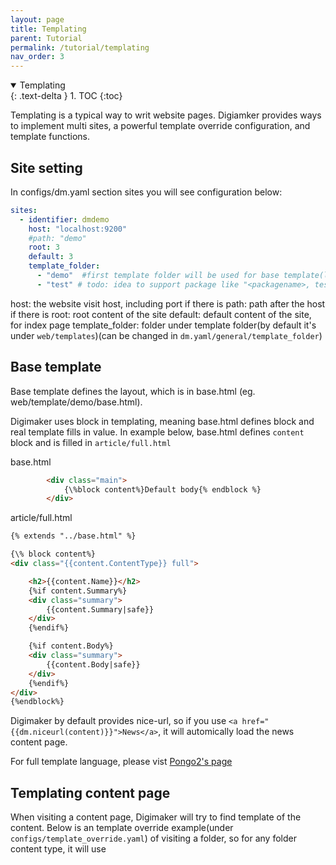 ```yaml
---
layout: page
title: Templating
parent: Tutorial
permalink: /tutorial/templating
nav_order: 3
---
```



<details open markdown="block">
  <summary>
    Templating
  </summary>
  {: .text-delta }
1. TOC
{:toc}
</details>

Templating is a typical way to writ website pages. Digiamker provides ways to implement multi sites, a powerful template override configuration, and template functions.

## Site setting

In configs/dm.yaml section sites you will see configuration below:
```yaml
sites:
  - identifier: dmdemo
    host: "localhost:9200"
    #path: "demo"
    root: 3
    default: 3
    template_folder:
      - "demo"  #first template folder will be used for base template(layout)
      - "test" # todo: idea to support package like "<packagename>, test"
```

host: the website visit host, including port if there is
path: path after the host if there is
root: root content of the site
default: default content of the site, for index page
template_folder: folder under template folder(by default it's under ``web/templates``)(can be changed in ``dm.yaml/general/template_folder``)


## Base template

Base template defines the layout, which is in base.html (eg. web/template/demo/base.html). 

Digimaker uses block in templating, meaning base.html defines block and real template fills in value. In example below, base.html defines ``content`` block and is filled in ``article/full.html``

base.html
```html
        <div class="main">
            {\%block content%}Default body{% endblock %}
        </div>
```

article/full.html
```html
{% extends "../base.html" %}

{\% block content%}
<div class="{{content.ContentType}} full">

    <h2>{{content.Name}}</h2>
    {%if content.Summary%}
    <div class="summary">
        {{content.Summary|safe}}
    </div>
    {%endif%}    

    {%if content.Body%}
    <div class="summary">
        {{content.Body|safe}}
    </div>
    {%endif%} 
</div>
{%endblock%}

```


Digimaker by default provides nice-url, so if you use ``<a href="{{dm.niceurl(content)}}">News</a>``, it will automically load the news content page.

For full template language, please vist [Pongo2's page](https://github.com/flosch/pongo2)

## Templating content page
When visiting a content page, Digimaker will try to find template of the content. Below is an template override example(under ``configs/template_override.yaml``) of visiting a folder, 
so for any folder content type, it will use <template folder>/folder/full.html.:

```yaml
- contenttype: folder
  viewmode: full
  to: folder/full.html
```

There are many possiblities in setting the override rule, eg. by content type, id, field value, author, etc. For more template override rules, see [references/template-override](../references/template-override)
  
Note: if there are several rules matching one content, the topest will be used. There is debug tool which can debug which template is used and the matching process.
  
 
   





